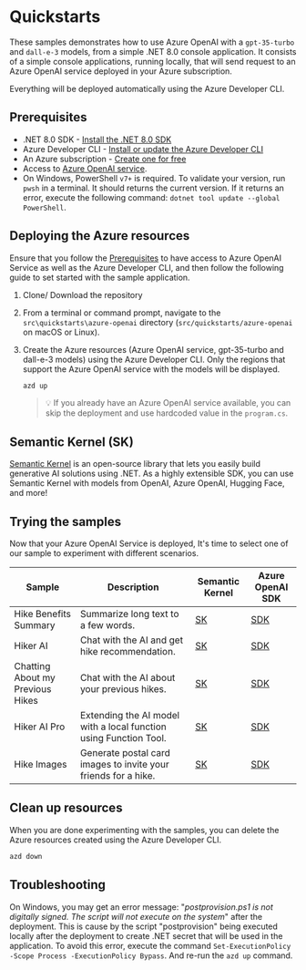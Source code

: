 # Quickstarts

These samples demonstrates how to use Azure OpenAI with a `gpt-35-turbo` and `dall-e-3` models, from a simple .NET 8.0 console application. It consists of a simple console applications, running locally, that will send request to an Azure OpenAI service deployed in your Azure subscription. 

Everything will be deployed automatically using the Azure Developer CLI.


## Prerequisites

- .NET 8.0 SDK - [Install the .NET 8.0 SDK](https://dotnet.microsoft.com/download/dotnet/8.0)
- Azure Developer CLI - [Install or update the Azure Developer CLI](https://learn.microsoft.com/azure/developer/azure-developer-cli/install-azd)
- An Azure subscription - [Create one for free](https://azure.microsoft.com/free)
- Access to [Azure OpenAI service](https://learn.microsoft.com/azure/ai-services/openai/overview#how-do-i-get-access-to-azure-openai).
- On Windows, PowerShell `v7+` is required. To validate your version, run `pwsh` in a terminal. It should returns the current version. If it returns an error, execute the following command: `dotnet tool update --global PowerShell`.

## Deploying the Azure resources

Ensure that you follow the [Prerequisites](#prerequisites) to have access to Azure OpenAI Service as well as the Azure Developer CLI, and then follow the following guide to set started with the sample application.

1. Clone/ Download the repository
   
2. From a terminal or command prompt, navigate to the `src\quickstarts\azure-openai` directory (`src/quickstarts/azure-openai` on macOS or Linux).

3. Create the Azure resources (Azure OpenAI service, gpt-35-turbo and dall-e-3 models) using the Azure Developer CLI. Only the regions that support the Azure OpenAI service with the models will be displayed. 
	```bash
	azd up
	```

	> 💡 If you already have an Azure OpenAI service available, you can skip the deployment and use hardcoded value in the `program.cs`.

## Semantic Kernel (SK)

[Semantic Kernel](https://learn.microsoft.com/en-us/semantic-kernel/overview/) is an open-source library that lets you easily build generative AI solutions using .NET. As a highly extensible SDK, you can use Semantic Kernel with models from OpenAI, Azure OpenAI, Hugging Face, and more!

## Trying the samples

Now that your Azure OpenAI Service is deployed, It's time to select one of our sample to experiment with different scenarios.

| Sample                | Description                         | Semantic Kernel | Azure OpenAI SDK |
|-----------------------|-------------                        |-----------------|------------------|
| Hike Benefits Summary | Summarize long text to a few words. | [SK](semantic-kernel/01-HikeBenefitsSummary/README.md) | [SDK](azure-openai-sdk/01-HikeBenefitsSummary/README.md) |
| Hiker AI              | Chat with the AI and get hike recommendation. | [SK](semantic-kernel/02-HikerAI/README.md) | [SDK](azure-openai-sdk/02-HikerAI/README.md) |
| Chatting About my Previous Hikes | Chat with the AI about your previous hikes. | [SK](semantic-kernel/03-ChattingAboutMyHikes/README.md) | [SDK](azure-openai-sdk/03-ChattingAboutMyHikes/README.md) |
| Hiker AI Pro          | Extending the AI model with a local function using Function Tool. | [SK](semantic-kernel/04-AiAndNative/README.md) | [SDK](azure-openai-sdk/04-HikerAIPro/README.md) |
| Hike Images           | Generate postal card images to invite your friends for a hike. | [SK](semantic-kernel/05-HikeImages/README.md) | [SDK](azure-openai-sdk/05-HikeImages/README.md) |

## Clean up resources

When you are done experimenting with the samples, you can delete the Azure resources created using the Azure Developer CLI.

```bash
azd down
```

## Troubleshooting

On Windows, you may get an error message: "*postprovision.ps1 is not digitally signed. The script will not execute on the system*" after the deployment. This is cause by the script "postprovision" being executed locally after the deployment to create .NET secret that will be used in the application. To avoid this error, execute the command `Set-ExecutionPolicy -Scope Process -ExecutionPolicy Bypass`. And re-run the `azd up` command.
